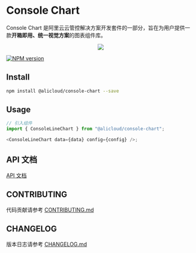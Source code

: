 # Console Chart

Console Chart 是阿里云云管控解决方案开发套件的一部分，旨在为用户提供一款**开箱即用、统一视觉方案**的图表组件库。

<p align="center">
<a href=" https://www.alibabacloud.com"><img src="https://aliyunsdk-pages.alicdn.com/icons/AlibabaCloud.svg"></a>
</p>

[![NPM version][npm-image]][npm-url]

[npm-image]: https://img.shields.io/npm/v/@alicloud/console-chart.svg?style=flat-square
[npm-url]: https://npmjs.org/package/@alicloud/console-chart


## Install

```bash
npm install @alicloud/console-chart --save
```

## Usage

```js
// 引入组件
import { ConsoleLineChart } from "@alicloud/console-chart";

<ConsoleLineChart data={data} config={config} />;
```

## API 文档

[API 文档](https://aliyun.github.io/alibabacloud-console-chart/guides/quick-start)

## CONTRIBUTING

代码贡献请参考 [CONTRIBUTING.md](CONTRIBUTING.md)

## CHANGELOG

版本日志请参考 [CHANGELOG.md](CHANGELOG.md)
